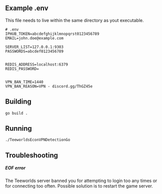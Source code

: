 ## Example .env
This file needs to live within the same directory as yout executable.
```
# .env
IPHUB_TOKEN=abcdefghijklmnopqrst0123456789
EMAIL=john.doe@example.com

SERVER_LIST=127.0.0.1:9303
PASSWORDS=abcdef0123456789


REDIS_ADDRESS=localhost:6379
REDIS_PASSWORD=


VPN_BAN_TIME=1440
VPN_BAN_REASON=VPN - discord.gg/ThGZ45e
```


## Building
```
go build .
```

## Running
```
./TeeworldsEconVPNDetectionGo
```

## Troubleshooting

##### EOF error
The Teeworlds server banned you for attempting to login too any times or for connecting too often.
Possible solution is to restart the game server.
